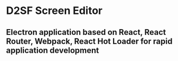 # D2SF Screen Editor
## Electron application based on React, React Router, Webpack, React Hot Loader for rapid application development

